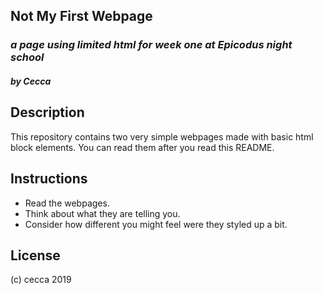 ## Not My First Webpage
### _a page using limited html for week one at Epicodus night school_

##### by Cecca

## Description
This repository contains two very simple webpages made with basic html block elements. You can read them after you read this README.

## Instructions
* Read the webpages.
* Think about what they are telling you.
* Consider how different you might feel were they styled up a bit.

## License
(c) cecca 2019
